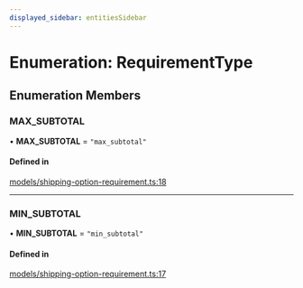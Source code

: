 ```yaml
---
displayed_sidebar: entitiesSidebar
---
```


# Enumeration: RequirementType

## Enumeration Members

### MAX\_SUBTOTAL

• **MAX\_SUBTOTAL** = ``"max_subtotal"``

#### Defined in

[models/shipping-option-requirement.ts:18](https://github.com/medusajs/medusa/blob/3efeb6b84/packages/medusa/src/models/shipping-option-requirement.ts#L18)

___

### MIN\_SUBTOTAL

• **MIN\_SUBTOTAL** = ``"min_subtotal"``

#### Defined in

[models/shipping-option-requirement.ts:17](https://github.com/medusajs/medusa/blob/3efeb6b84/packages/medusa/src/models/shipping-option-requirement.ts#L17)
